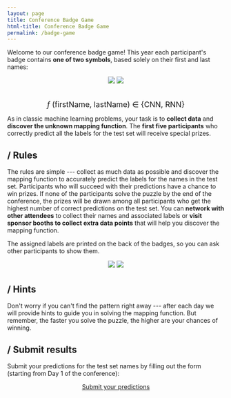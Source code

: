 ```yaml
---
layout: page
title: Conference Badge Game
html-title: Conference Badge Game
permalink: /badge-game
---
```


Welcome to our conference badge game! This year each participant's badge contains **one of two symbols**, based solely on their first and last names:

<div align="center" style="margin-bottom: 30px;">
    <img class="width-100 width-max-300px photo" style="margin-bottom: 5px; border: 0;" src="{{ "./images/optimized/badge-game-800x800/CNN.webp" | relative_url }}">
    <img class="width-100 width-max-300px photo" style="margin-bottom: 5px; border: 0;" src="{{ "./images/optimized/badge-game-800x800/RNN.webp" | relative_url }}">
</div>

<span style="font-size: 1.25em; text-align: center; display: block;">
    <span style="letter-spacing: 5px; font-style: italic;">f</span>(firstName, lastName) ∈ {CNN, RNN}
</span>

As in classic machine learning problems, your task is to **collect data** and **discover the unknown mapping function**.
The **first five participants** who correctly predict all the labels for the test set will receive special prizes. 


## / Rules

The rules are simple --- collect as much data as possible and discover the mapping function to accurately predict the labels for the names in the test set. Participants who will succeed with their predictions have a chance to win prizes. If none of the participants solve the puzzle by the end of the conference, the prizes will be drawn among all participants who get the highest number of correct predictions on the test set.
You can **network with other attendees** to collect their names and associated labels or **visit sponsor booths to collect extra data points** that will help you discover the mapping function.

The assigned labels are printed on the back of the badges, so you can ask other participants to show them.

<div align="center" style="margin-bottom: 30px;">
    <img class="width-100 width-max-300px photo" style="margin-bottom: 5px;" src="{{ "./images/optimized/badge-game-800x800/badge-cnn.webp" | relative_url }}">
    <img class="width-100 width-max-300px photo" style="margin-bottom: 5px;" src="{{ "./images/optimized/badge-game-800x800/badge-rnn.webp" | relative_url }}">
</div>

## / Hints

Don't worry if you can't find the pattern right away --- after each day we will provide hints to guide you in solving the mapping function. But remember, the faster you solve the puzzle, the higher are your chances of winning.

## / Submit results

Submit your predictions for the test set names by filling out the form (starting from Day 1 of the conference):

<div align="center" style="margin-bottom: 30px;">
    <a href="https://mlinpl2025-badge-game.paperform.co" class="btn btn-default btn-lg" target="_blank"><i class="fa-solid fa-list"></i> Submit your predictions</a>
</div>

<!-- Submissions are closed. -->

